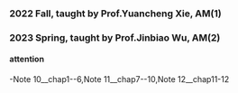 ### 2022 Fall, taught by Prof.Yuancheng Xie, AM(1)
### 2023 Spring, taught by Prof.Jinbiao Wu, AM(2)
#### attention
 -Note 10__chap1--6,Note 11__chap7--10,Note 12__chap11-12
